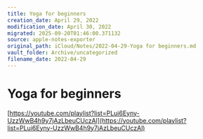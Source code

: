 ```yaml
---
title: Yoga for beginners
creation_date: April 29, 2022
modification_date: April 30, 2022
migrated: 2025-09-20T01:46:00.371132
source: apple-notes-exporter
original_path: iCloud/Notes/2022-04-29-Yoga for beginners.md
vault_folder: Archive/uncategorized
filename_date: 2022-04-29
---
```



# Yoga for beginners 
[https://youtube.com/playlist?list=PLui6Eyny-UzzWwB4h9y7jAzLbeuCUczAl](https://youtube.com/playlist?list=PLui6Eyny-UzzWwB4h9y7jAzLbeuCUczAl)

